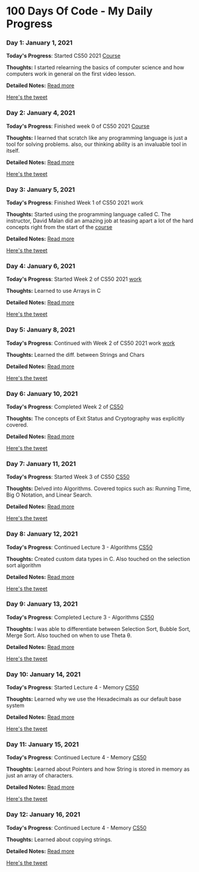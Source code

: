 # 100 Days Of Code - My Daily Progress

### Day 1: January 1, 2021

**Today's Progress**: Started CS50 2021 [Course](https://cs50.harvard.edu/x/2021/)

**Thoughts:** I started relearning the basics of computer science and how computers work in general on the first video lesson.

**Detailed Notes:** [Read more](./Day-1/notes.md)

[Here's the tweet](https://twitter.com/umuks_/status/1345085407093022720?s=20)

### Day 2: January 4, 2021

**Today's Progress**: Finished week 0 of CS50 2021 [Course](https://cs50.harvard.edu/x/2021/)

**Thoughts:** I learned that scratch like any programming language is just a tool for solving problems. also, our thinking ability is an invaluable tool in itself.

**Detailed Notes:** [Read more](./Day-2/notes.md)

[Here's the tweet](https://twitter.com/umuks_/status/1346179109265813506?s=20)

### Day 3: January 5, 2021

**Today's Progress**: Finished Week 1 of CS50 2021 work

**Thoughts:** Started using the programming language called C. The instructor, David Malan did an amazing job at teasing apart a lot of the hard concepts right from the start of the [course](https://cs50.harvard.edu/x/2021/)

**Detailed Notes:** [Read more](./Day-3/notes.md)

[Here's the tweet](https://twitter.com/umuks_/status/1346559792018567168?s=20)

### Day 4: January 6, 2021

**Today's Progress**: Started Week 2 of CS50 2021 [work](https://cs50.harvard.edu/x/2021/)

**Thoughts:** Learned to use Arrays in C  

**Detailed Notes:** [Read more](./Day-4/notes.md)

[Here's the tweet](https://twitter.com/umuks_/status/1346901949564788740?s=20)

### Day 5: January 8, 2021

**Today's Progress**: Continued with Week 2 of CS50 2021 work [work](https://cs50.harvard.edu/x/2021/)

**Thoughts:** Learned the diff. between Strings and Chars  

**Detailed Notes:** [Read more](./Day-5/notes.md)

[Here's the tweet](https://twitter.com/umuks_/status/1347676183681490952?s=20)

### Day 6: January 10, 2021

**Today's Progress**: Completed Week 2 of [CS50](https://cs50.harvard.edu/x/2021/)

**Thoughts:** The concepts of Exit Status and Cryptography was explicitly covered.  

**Detailed Notes:** [Read more](./Day-6/notes.md)

[Here's the tweet](https://twitter.com/umuks_/status/1348365356528775168?s=20)

### Day 7: January 11, 2021

**Today's Progress**: Started Week 3 of CS50 [CS50](https://cs50.harvard.edu/x/2021/)

**Thoughts:** Delved into Algorithms. Covered topics such as: Running Time, Big O Notation, and Linear Search.  

**Detailed Notes:** [Read more](./Day-7/notes.md)

[Here's the tweet](https://twitter.com/umuks_/status/1348715776023404544?s=20)

### Day 8: January 12, 2021

**Today's Progress**: Continued Lecture 3 - Algorithms [CS50](https://cs50.harvard.edu/x/2021/)

**Thoughts:** Created custom data types in C. Also touched on the selection sort algorithm  

**Detailed Notes:** [Read more](./Day-8/notes.md)

[Here's the tweet](https://twitter.com/umuks_/status/1349088809498062848?s=20)

### Day 9: January 13, 2021

**Today's Progress**: Completed Lecture 3 - Algorithms [CS50](https://cs50.harvard.edu/x/2021/)

**Thoughts:** I was able to differentiate between Selection Sort, Bubble Sort, Merge Sort. Also touched on when to use Theta θ.  

**Detailed Notes:** [Read more](./Day-9/notes.md)

[Here's the tweet](https://twitter.com/umuks_/status/1349466510587269126?s=20)


### Day 10: January 14, 2021

**Today's Progress**: Started Lecture 4 - Memory [CS50](https://cs50.harvard.edu/x/2021/)

**Thoughts:** Learned why we use the Hexadecimals as our default base system

**Detailed Notes:** [Read more](./Day-10/notes.md)

[Here's the tweet](https://twitter.com/umuks_/status/1349826739434901506?s=20)

### Day 11: January 15, 2021

**Today's Progress**: Continued Lecture 4 - Memory [CS50](https://cs50.harvard.edu/x/2021/)

**Thoughts:** Learned about Pointers and how String is stored in memory as just an array of characters.

**Detailed Notes:** [Read more](./Day-11/notes.md)

[Here's the tweet](https://twitter.com/umuks_/status/1350167431642304516?s=20)

### Day 12: January 16, 2021

**Today's Progress**: Continued Lecture 4 - Memory [CS50](https://cs50.harvard.edu/x/2021/)

**Thoughts:** Learned about copying strings.

**Detailed Notes:** [Read more](./Day-12/notes.md)

[Here's the tweet](https://twitter.com/umuks_/status/1350575965643153413?s=20)
